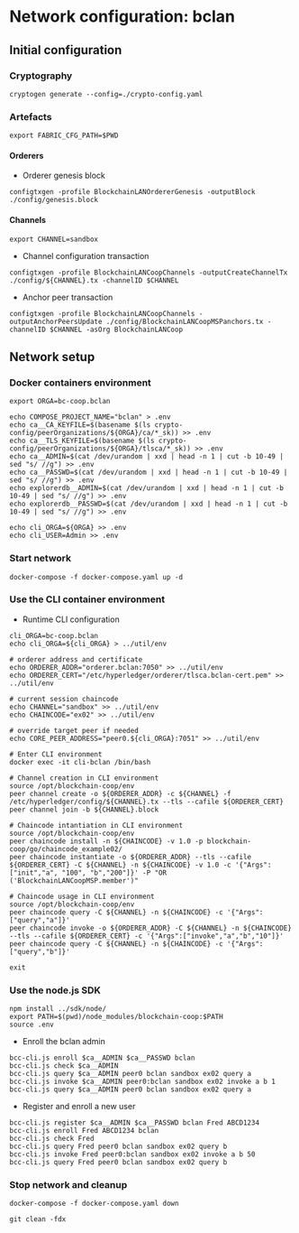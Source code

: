 # Network configuration: bclan


## Initial configuration


### Cryptography

```
cryptogen generate --config=./crypto-config.yaml
```

### Artefacts

```
export FABRIC_CFG_PATH=$PWD
```

#### Orderers

  * Orderer genesis block

```
configtxgen -profile BlockchainLANOrdererGenesis -outputBlock ./config/genesis.block
```

#### Channels

```
export CHANNEL=sandbox
```

  * Channel configuration transaction 

```
configtxgen -profile BlockchainLANCoopChannels -outputCreateChannelTx ./config/${CHANNEL}.tx -channelID $CHANNEL
```

  * Anchor peer transaction

```
configtxgen -profile BlockchainLANCoopChannels -outputAnchorPeersUpdate ./config/BlockchainLANCoopMSPanchors.tx -channelID $CHANNEL -asOrg BlockchainLANCoop
```

## Network setup

### Docker containers environment

```
export ORGA=bc-coop.bclan

echo COMPOSE_PROJECT_NAME="bclan" > .env
echo ca__CA_KEYFILE=$(basename $(ls crypto-config/peerOrganizations/${ORGA}/ca/*_sk)) >> .env
echo ca__TLS_KEYFILE=$(basename $(ls crypto-config/peerOrganizations/${ORGA}/tlsca/*_sk)) >> .env
echo ca__ADMIN=$(cat /dev/urandom | xxd | head -n 1 | cut -b 10-49 | sed "s/ //g") >> .env
echo ca__PASSWD=$(cat /dev/urandom | xxd | head -n 1 | cut -b 10-49 | sed "s/ //g") >> .env
echo explorerdb__ADMIN=$(cat /dev/urandom | xxd | head -n 1 | cut -b 10-49 | sed "s/ //g") >> .env
echo explorerdb__PASSWD=$(cat /dev/urandom | xxd | head -n 1 | cut -b 10-49 | sed "s/ //g") >> .env

echo cli_ORGA=${ORGA} >> .env
echo cli_USER=Admin >> .env
```

### Start network

```
docker-compose -f docker-compose.yaml up -d
```

### Use the CLI container environment


  * Runtime CLI configuration

```
cli_ORGA=bc-coop.bclan
echo cli_ORGA=${cli_ORGA} > ../util/env

# orderer address and certificate
echo ORDERER_ADDR="orderer.bclan:7050" >> ../util/env
echo ORDERER_CERT="/etc/hyperledger/orderer/tlsca.bclan-cert.pem" >> ../util/env

# current session chaincode
echo CHANNEL="sandbox" >> ../util/env
echo CHAINCODE="ex02" >> ../util/env

# override target peer if needed
echo CORE_PEER_ADDRESS="peer0.${cli_ORGA}:7051" >> ../util/env

# Enter CLI environment
docker exec -it cli-bclan /bin/bash
```

```
# Channel creation in CLI environment
source /opt/blockchain-coop/env
peer channel create -o ${ORDERER_ADDR} -c ${CHANNEL} -f /etc/hyperledger/config/${CHANNEL}.tx --tls --cafile ${ORDERER_CERT}
peer channel join -b ${CHANNEL}.block
```

```
# Chaincode intantiation in CLI environment
source /opt/blockchain-coop/env
peer chaincode install -n ${CHAINCODE} -v 1.0 -p blockchain-coop/go/chaincode_example02/
peer chaincode instantiate -o ${ORDERER_ADDR} --tls --cafile ${ORDERER_CERT} -C ${CHANNEL} -n ${CHAINCODE} -v 1.0 -c '{"Args":["init","a", "100", "b","200"]}' -P "OR ('BlockchainLANCoopMSP.member')"
```

```
# Chaincode usage in CLI environment
source /opt/blockchain-coop/env
peer chaincode query -C ${CHANNEL} -n ${CHAINCODE} -c '{"Args":["query","a"]}'
peer chaincode invoke -o ${ORDERER_ADDR} -C ${CHANNEL} -n ${CHAINCODE} --tls --cafile ${ORDERER_CERT} -c '{"Args":["invoke","a","b","10"]}'
peer chaincode query -C ${CHANNEL} -n ${CHAINCODE} -c '{"Args":["query","b"]}'
```

```
exit
```


### Use the node.js SDK

```
npm install ../sdk/node/
export PATH=$(pwd)/node_modules/blockchain-coop:$PATH
source .env
```

  * Enroll the bclan admin

```
bcc-cli.js enroll $ca__ADMIN $ca__PASSWD bclan
bcc-cli.js check $ca__ADMIN
bcc-cli.js query $ca__ADMIN peer0 bclan sandbox ex02 query a
bcc-cli.js invoke $ca__ADMIN peer0:bclan sandbox ex02 invoke a b 1
bcc-cli.js query $ca__ADMIN peer0 bclan sandbox ex02 query a
```

  * Register and enroll a new user

```
bcc-cli.js register $ca__ADMIN $ca__PASSWD bclan Fred ABCD1234
bcc-cli.js enroll Fred ABCD1234 bclan
bcc-cli.js check Fred
bcc-cli.js query Fred peer0 bclan sandbox ex02 query b
bcc-cli.js invoke Fred peer0:bclan sandbox ex02 invoke a b 50
bcc-cli.js query Fred peer0 bclan sandbox ex02 query b
```


### Stop network and cleanup

```
docker-compose -f docker-compose.yaml down
```

```
git clean -fdx
```


